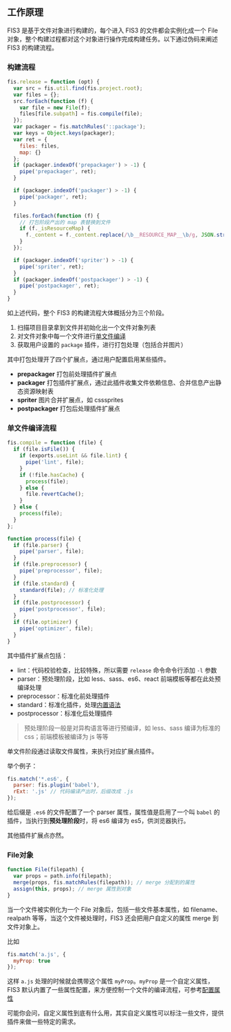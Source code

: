 ## 工作原理

FIS3 是基于文件对象进行构建的，每个进入 FIS3 的文件都会实例化成一个 File 对象，整个构建过程都对这个对象进行操作完成构建任务。以下通过伪码来阐述 FIS3 的构建流程。

### 构建流程

```js
fis.release = function (opt) {
  var src = fis.util.find(fis.project.root);
  var files = {};
  src.forEach(function (f) {
    var file = new File(f);
    files[file.subpath] = fis.compile(file);
  });
  var packager = fis.matchRules('::package');
  var keys = Object.keys(packager);
  var ret = {
    files: files,
    map: {}
  };
  if (packager.indexOf('prepackager') > -1) {
    pipe('prepackager', ret);
  }

  if (packager.indexOf('packager') > -1) {
    pipe('packager', ret);
  }

  files.forEach(function (f) {
    // 打包阶段产出的 map 表替换到文件
    if (f._isResourceMap) {
      f._content = f._content.replace(/\b__RESOURCE_MAP__\b/g, JSON.stringify(ret.map));
    }
  });

  if (packager.indexOf('spriter') > -1) {
    pipe('spriter', ret);
  }
  if (packager.indexOf('postpackager') > -1) {
    pipe('postpackager', ret);
  }
}
```

如上述代码，整个 FIS3 的构建流程大体概括分为三个阶段。

1. 扫描项目目录拿到文件并初始化出一个文件对象列表
2. 对文件对象中每一个文件进行[单文件编译](#单文件编译流程)
3. 获取用户设置的 `package` 插件，进行打包处理（包括合并图片）

其中打包处理开了四个扩展点，通过用户配置启用某些插件。

- **prepackager** 打包前处理插件扩展点
- **packager**  打包插件扩展点，通过此插件收集文件依赖信息、合并信息产出静态资源映射表
- **spriter** 图片合并扩展点，如 csssprites
- **postpackager** 打包后处理插件扩展点

### 单文件编译流程

```js
fis.compile = function (file) {
  if (file.isFile()) {
    if (exports.useLint && file.lint) {
      pipe('lint', file);
    }
    if (!file.hasCache) {
      process(file);
    } else {
      file.revertCache();
    }
  } else {
    process(file);
  }
};

function process(file) {
  if (file.parser) {
    pipe('parser', file);
  }
  if (file.preprocessor) {
    pipe('preprocessor', file);
  }
  if (file.standard) {
    standard(file); // 标准化处理
  }
  if (file.postprocessor) {
    pipe('postprocessor', file);
  }
  if (file.optimizer) {
    pipe('optimizer', file);
  }
}
```

其中插件扩展点包括：

- lint：代码校验检查，比较特殊，所以需要 `release` 命令命令行添加 `-l` 参数
- parser：预处理阶段，比如 less、sass、es6、react 前端模板等都在此处预编译处理
- preprocessor：标准化前处理插件
- standard：标准化插件，处理[内置语法](./user-dev/inline.md)
- postprocessor：标准化后处理插件

> 预处理阶段一般是对异构语言等进行预编译，如 less、sass 编译为标准的 css；前端模板被编译为 js 等等


单文件阶段通过读取文件属性，来执行对应扩展点插件。

举个例子：

```js
fis.match('*.es6', {
  parser: fis.plugin('babel'),
  rExt: '.js' // 代码编译产出时，后缀改成 .js
});
```

给后缀是 `.es6` 的文件配置了一个 parser 属性，属性值是启用了一个叫 `babel` 的插件，当执行到**预处理阶段**时，将 es6 编译为 es5，供浏览器执行。

其他插件扩展点亦然。

### File对象

```js
function File(filepath) {
  var props = path.info(filepath);
  merge(props, fis.matchRules(filepath)); // merge 分配到的属性
  assign(this, props); // merge 属性到对象
}
```

当一个文件被实例化为一个 File 对象后，包括一些文件基本属性，如 filename、realpath 等等，当这个文件被处理时，FIS3 还会把用户自定义的属性 merge 到文件对象上。

比如

```js
fis.match('a.js', {
  myProp: true
});
```

这样 `a.js` 处理的时候就会携带这个属性 `myProp`。`myProp` 是一个自定义属性，FIS3 默认内置了一些属性配置，来方便控制一个文件的编译流程，可参考[配置属性](./api/config-props.md)

可能你会问，自定义属性到底有什么用，其实自定义属性可以标注一些文件，提供插件来做一些特定的需求。
